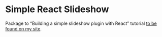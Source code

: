 # Simple React Slideshow

Package to “Building a simple slideshow plugin with React” tutorial [to be found on my site](http://wrote/building-a-simple-slideshow-with-react-js).